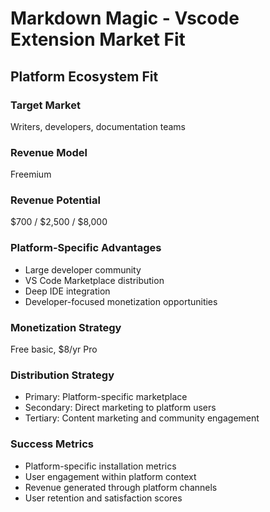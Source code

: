 # Markdown Magic - Vscode Extension Market Fit

## Platform Ecosystem Fit

### Target Market
Writers, developers, documentation teams

### Revenue Model
Freemium

### Revenue Potential
$700 / $2,500 / $8,000

### Platform-Specific Advantages
- Large developer community
- VS Code Marketplace distribution
- Deep IDE integration
- Developer-focused monetization opportunities

### Monetization Strategy
Free basic, $8/yr Pro

### Distribution Strategy
- Primary: Platform-specific marketplace
- Secondary: Direct marketing to platform users
- Tertiary: Content marketing and community engagement

### Success Metrics
- Platform-specific installation metrics
- User engagement within platform context
- Revenue generated through platform channels
- User retention and satisfaction scores
